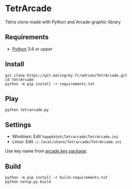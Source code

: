 # TetrArcade

Tetris clone made with Python and Arcade graphic library

## Requirements

* [Python](https://www.python.org/) 3.6 or upper

## Install

```shell
git clone https://git.malingrey.fr/adrien/TetrArcade.git
cd TetrArcade
python -m pip install -r requirements.txt
```

## Play

```shell
python tetrarcade.py
```

## Settings

* Windows: Edit `%appdata%\Tetrarcade\TetrArcade.ini`
* Linux: Edit `~/.local/share/Tetrarcade/TetrArcade.ini`

Use key name from [arcade.key package](http://arcade.academy/arcade.key.html).

## Build

```shell
python -m pip install -r build-requirements.txt
python setup.py build
```